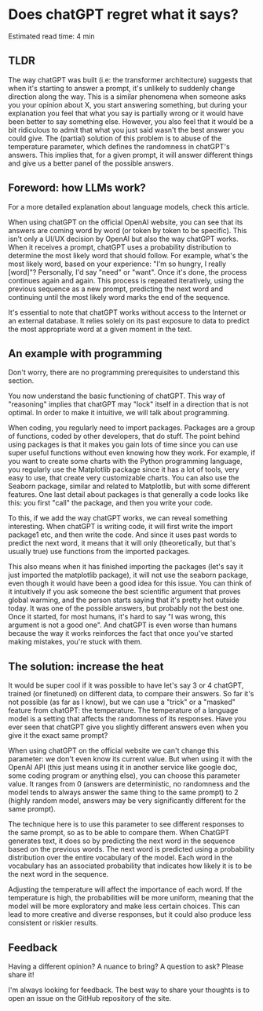 # Does chatGPT regret what it says?

<div class="read-time">

Estimated read time: 4 min

</div>

## TLDR

The way chatGPT was built (i.e: the transformer architecture) suggests that when it's starting to answer a prompt, it's unlikely to suddenly change direction along the way. This is a similar phenomena when someone asks you your opinion about X, you start answering something, but during your explanation you feel that what you say is partially wrong or it would have been better to say something else. However, you also feel that it would be a bit ridiculous to admit that what you just said wasn't the best answer you could give. The (partial) solution of this problem is to abuse of the temperature parameter, which defines the randomness in chatGPT's answers. This implies that, for a given prompt, it will answer different things and give us a better panel of the possible answers.

## Foreword: how LLMs work?

For a more detailed explanation about language models, check this article.

When using chatGPT on the official OpenAI website, you can see that its answers are coming word by word (or token by token to be specific). This isn't only a UI/UX decision by OpenAI but also the way chatGPT works. When it receives a prompt, chatGPT uses a probability distribution to determine the most likely word that should follow. For example, what's the most likely word, based on your experience: "I'm so hungry, I really [word]"? Personally, I'd say "need" or "want". Once it's done, the process continues again and again. This process is repeated iteratively, using the previous sequence as a new prompt, predicting the next word and continuing until the most likely word marks the end of the sequence.

It's essential to note that chatGPT works without access to the Internet or an external database. It relies solely on its past exposure to data to predict the most appropriate word at a given moment in the text.

## An example with programming

Don't worry, there are no programming prerequisites to understand this section.

You now understand the basic functioning of chatGPT. This way of "reasoning" implies that chatGPT may "lock" itself in a direction that is not optimal. In order to make it intuitive, we will talk about programming.

When coding, you regularly need to import packages. Packages are a group of functions, coded by other developers, that do stuff. The point behind using packages is that it makes you gain lots of time since you can use super useful functions without even knowing how they work. For example, if you want to create some charts with the Python programming language, you regularly use the Matplotlib package since it has a lot of tools, very easy to use, that create very customizable charts. You can also use the Seaborn package, similar and related to Matplotlib, but with some different features. One last detail about packages is that generally a code looks like this: you first "call" the package, and then you write your code.

To this, if we add the way chatGPT works, we can reveal something interesting. When chatGPT is writing code, it will first write the import package1 etc, and then write the code. And since it uses past words to predict the next word, it means that it will only (theoretically, but that's usually true) use functions from the imported packages.

This also means when it has finished importing the packages (let's say it just imported the matplotlib package), it will not use the seaborn package, even though it would have been a good idea for this issue. You can think of it intuitively if you ask someone the best scientific argument that proves global warming, and the person starts saying that it's pretty hot outside today. It was one of the possible answers, but probably not the best one. Once it started, for most humans, it's hard to say "I was wrong, this argument is not a good one". And chatGPT is even worse than humans because the way it works reinforces the fact that once you've started making mistakes, you're stuck with them.

## The solution: increase the heat

It would be super cool if it was possible to have let's say 3 or 4 chatGPT, trained (or finetuned) on different data, to compare their answers. So far it's not possible (as far as I know), but we can use a "trick" or a "masked" feature from chatGPT: the temperature. The temperature of a language model is a setting that affects the randomness of its responses. Have you ever seen that chatGPT give you slightly different answers even when you give it the exact same prompt?

When using chatGPT on the official website we can't change this parameter: we don't even know its current value. But when using it with the OpenAI API (this just means using it in another service like google doc, some coding program or anything else), you can choose this parameter value. It ranges from 0 (answers are deterministic, no randomness and the model tends to always answer the same thing to the same prompt) to 2 (highly random model, answers may be very significantly different for the same prompt).

The technique here is to use this parameter to see different responses to the same prompt, so as to be able to compare them. When ChatGPT generates text, it does so by predicting the next word in the sequence based on the previous words. The next word is predicted using a probability distribution over the entire vocabulary of the model. Each word in the vocabulary has an associated probability that indicates how likely it is to be the next word in the sequence.

Adjusting the temperature will affect the importance of each word. If the temperature is high, the probabilities will be more uniform, meaning that the model will be more exploratory and make less certain choices. This can lead to more creative and diverse responses, but it could also produce less consistent or riskier results.

## Feedback

Having a different opinion? A nuance to bring? A question to ask? Please share it!

I'm always looking for feedback. The best way to share your thoughts is to open an issue on the GitHub repository of the site.
